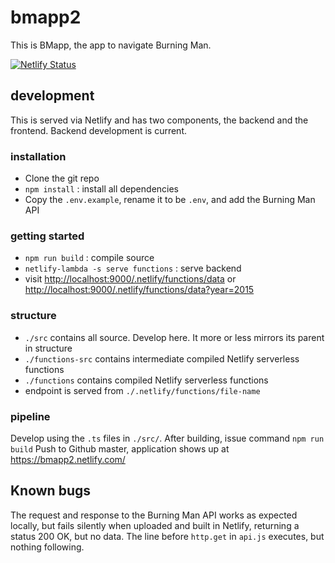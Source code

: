# bmapp2

This is BMapp, the app to navigate Burning Man.

[![Netlify Status](https://api.netlify.com/api/v1/badges/ebde0ed0-7a99-4169-8773-a2fd08662027/deploy-status)](https://app.netlify.com/sites/bmapp2/deploys)

## development

This is served via Netlify and has two components, the backend and the frontend. Backend development is current.

### installation

- Clone the git repo
- `npm install` : install all dependencies
- Copy the `.env.example`, rename it to be `.env`, and add the Burning Man API

### getting started

- `npm run build` : compile source
- `netlify-lambda -s serve functions` : serve backend
- visit <http://localhost:9000/.netlify/functions/data> or <http://localhost:9000/.netlify/functions/data?year=2015>

### structure

- `./src` contains all source. Develop here. It more or less mirrors its parent in structure
- `./functions-src` contains intermediate compiled Netlify serverless functions
- `./functions` contains compiled Netlify serverless functions
- endpoint is served from `./.netlify/functions/file-name`

### pipeline

Develop using the `.ts` files in `./src/`. After building, issue command `npm run build`
Push to Github master, application shows up at <https://bmapp2.netlify.com/>

## Known bugs

The request and response to the Burning Man API works as expected locally, but
fails silently when uploaded and built in Netlify, returning a status 200 OK,
but no data. The line before `http.get` in `api.js` executes, but nothing
following.
